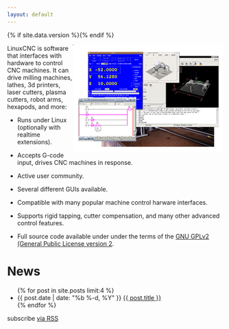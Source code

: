 ```yaml
---
layout: default
---
```


{% if site.data.version %}<!-- site built from {{ site.data.version }} -->{% endif %}

<div><img src="images/screen_thumb.png" border="0" alt=" " width="350"
height="250" style="float:right" /></div>

LinuxCNC is software that interfaces with hardware to control CNC
machines.  It can drive milling machines, lathes, 3d printers, laser
cutters, plasma cutters, robot arms, hexapods, and more:

* Runs under Linux (optionally with realtime extensions).

* Accepts G-code input, drives CNC machines in response.

* Active user community.

* Several different GUIs available.

* Compatible with many popular machine control harware interfaces.

* Supports rigid tapping, cutter compensation, and many other advanced
  control features.

* Full source code available under under the terms of the [GNU GPLv2
  (General Public License version 2][GPLv2].

# News
<ul class="posts">
  {% for post in site.posts limit:4 %}
    <li>
      <span class="post-date">{{ post.date | date: "%b %-d, %Y" }}</span>
      <a class="post-link" href="{{ post.url | prepend: site.baseurl }}">{{ post.title }}</a>
    </li>
  {% endfor %}
</ul>

<p class="rss-subscribe">subscribe <a href="{{ "/feed.xml" | prepend: site.baseurl }}">via RSS</a></p>

[GPLv2]: http://www.gnu.org/licenses/old-licenses/gpl-2.0.html
